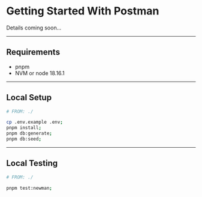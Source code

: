 # Getting Started With Postman

Details coming soon...

---

## Requirements

- pnpm
- NVM or node 18.16.1

---

## Local Setup

```bash
# FROM: ./

cp .env.example .env;
pnpm install;
pnpm db:generate;
pnpm db:seed;
```

---

## Local Testing

```bash
# FROM: ./

pnpm test:newman;
```